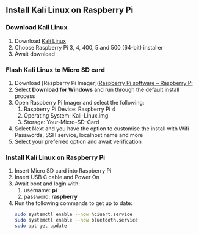 ## Install Kali Linux on Raspberry Pi
### Download Kali Linux
1. Download [Kali Linux](https://www.kali.org/get-kali/#kali-arm)
2. Choose Raspberry Pi 3, 4, 400, 5 and 500 (64-bit) installer
3. Await download

### Flash Kali Linux to Micro SD card
1. Download [Raspberry Pi Imager]([Raspberry Pi software – Raspberry Pi](https://www.raspberrypi.com/software/)
2. Select **Download for Windows** and run through the default install process
3. Open Raspberry Pi Imager and select the following:
	1. Raspberry Pi Device: Raspberry Pi 4
	2. Operating System: Kali-Linux.img
	3. Storage: Your-Micro-SD-Card
4. Select Next and you have the option to customise the install with Wifi Passwords, SSH service, localhost name and more
5. Select your preferred option and await verification

### Install Kali Linux on Raspberry Pi
1. Insert Micro SD card into Raspberry Pi 
2. Insert USB C cable and Power On
3. Await boot and login with:
	1. username: **pi**
	2. password: **raspberry**
4. Run the following commands to get up to date:
	```bash
	sudo systemctl enable --now hciuart.service
	sudo systemctl enable --now bluetooth.service
	sudo apt-get update
	```
